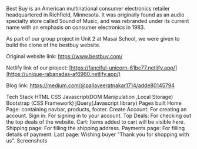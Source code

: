 Best Buy is an American multinational consumer electronics retailer headquartered in Richfield, Minnesota. It was originally found as an audio specialty store called Sound of Music, and was rebranded under its current name with an emphasis on consumer electronics in 1983.

As part of our group project in Unit 2 at Masai School, we were given to build the clone of the bestbuy website.

Original website link: https://www.bestbuy.com/

Netlify link of our project: [https://fanciful-unicorn-61bc77.netlify.app/](https://unique-rabanadas-af6960.netlify.app/)

Blog link: https://medium.com/@pallaveeratnakar1714/adde80145794




Tech Stack
HTML
CSS
Javascript(DOM Manipulation ,Local Storage)
Bootstrap (CSS Framework)
jQuery(Javascript library)
Pages built
Home Page: containing navbar, products, footer.
Create Account: For creating an account.
Sign in: For signing in to your account.
Top Deals: For checking out the top deals of the website.
Cart: Items added to cart will be visible here.
Shipping page: For filling the shipping address.
Payments page: For filling details of payment.
Last page: Wishing buyer "Thank you for shopping with us".
Screenshots
